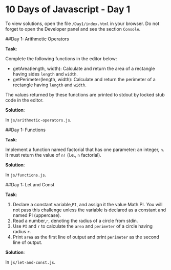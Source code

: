 # 10 Days of Javascript - Day 1

To view solutions, open the file `/Day1/index.html` in your browser.
Do not forget to open the Developer panel and see the section `Console`.

##Day 1: Arithmetic Operators

**Task**:

Complete the following functions in the editor below:

* getArea(length, width): Calculate and return the area of a rectangle having sides `length` and `width`.
* getPerimeter(length, width): Calculate and return the perimeter of a rectangle having `length` and `width`.

The values returned by these functions are printed to stdout by locked stub code in the editor.


**Solution**:

In `js/arithmetic-operators.js`.

##Day 1: Functions

**Task**:

Implement a function named factorial that has one parameter: an integer, `n`. 
It must return the value of `n!` (i.e., `n` factorial).

**Solution**:

In `js/functions.js`.

##Day 1: Let and Const

**Task**:

1. Declare a constant variable,`PI`, and assign it the value Math.PI. You will not pass this challenge unless the variable is declared as a constant and named PI (uppercase).
2. Read a number,`r`, denoting the radius of a circle from stdin.
3. Use `PI` and `r` to calculate the `area` and `perimeter` of a circle having radius `r`.
4. Print `area` as the first line of output and print `perimeter` as the second line of output.


**Solution**:

In `js/let-and-const.js`.
